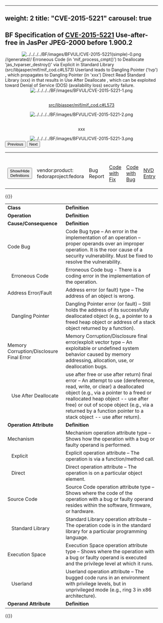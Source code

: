 ﻿
---
weight: 2
title: "CVE-2015-5221"
carousel: true
---

<script async="" src="https://www.googletagmanager.com/gtag/js?id=G-PJ364XPP9F">
</script>
<script>
	window.dataLayer = window.dataLayer || [];
	function gtag(){dataLayer.push(arguments);}
	gtag('js', new Date());
	gtag('config', 'G-PJ364XPP9F');
</script>


## BF Specification of [CVE-2015-5221](https://cve.mitre.org/cgi-bin/cvename.cgi?name=CVE-2015-5221) Use-after-free in JasPer JPEG-2000 before 1.900.2

<div>
<div class="row">
<div class="col-5">
<div>
<div style="text-align:center">
<img src="../../../../BF/images/BFVUL/CVE-2015-5221(simple)-0.png" alt="../../../../BF/images/BFVUL/CVE-2015-5221(simple)-0.png"/> 
		</div>
</div>

</div>
<div class="col">
<div class="row">
<div >
//generated//
Erroneous Code (in 'mif_process_cmpt()') to Deallocate 'jas_tvparser_destroy()' via Explicit in Standard Library (src/libjasper/mif/mif_cod.c#L573) Userland leads to Dangling Pointer ('tvp') 
, which propagates to Dangling Pointer (in 'xxx') Direct Read Standard Library (xxx) in  that results in Use After Deallocate 
, which can be exploited toward Denial of Service (DOS) (availability loss) security failure.
</div>
</div>

<div class ="row">
<div>
<div id="carouselControls" class="carousel slide" data-interval="false" data-wrap="false">
<div class="carousel-inner">

<div class="carousel-item active" style="text-align:center">
				
<img src="../../../../BF/images/BFVUL/CVE-2015-5221-1.png" alt="../../../../BF/images/BFVUL/CVE-2015-5221-1.png"/> 
<td>

<br/>[src/libjasper/mif/mif_cod.c#L573](https://github.com/jasper-maint/jasper/commit/df5d2867e8004e51e18b89865bc4aa69229227b3)
</td>
			
</div>
			
<div class="carousel-item" style="text-align:center">
				
<img src="../../../../BF/images/BFVUL/CVE-2015-5221-2.png" alt="../../../../BF/images/BFVUL/CVE-2015-5221-2.png"/> 
<td>

<br/>xxx
</td>
			
</div>
			
<div class="carousel-item" style="text-align:center">
				
<img src="../../../../BF/images/BFVUL/CVE-2015-5221-3.png" alt="../../../../BF/images/BFVUL/CVE-2015-5221-3.png"/> 
</div>
			
</div>
<button class="carousel-control-prev" type="button" data-bs-target="#carouselControls" data-bs-slide="prev">
<span class="carousel-control-prev-icon" aria-hidden="true"></span>
<span class="visually-hidden">Previous</span>
</button>
<button class="carousel-control-next" type="button" data-bs-target="#carouselControls" data-bs-slide="next">
<span class="carousel-control-next-icon" aria-hidden="true"></span>
<span class="visually-hidden">Next</span>
</button>
</div>
</div>
</div>
</div>
</div>
</div>

<table>
<tr>
<td>

<br/><button class="btn btn-secondary" type="button" data-bs-toggle="collapse" data-bs-target="#collapseTable" aria-expanded="false" aria-controls="collapseTable">Show/Hide Definitions</button>
</td><td>

<br/>vendor:product: fedoraproject:fedora
</td><td>

<br/>Bug Report
</td><td>

<br/>[Code with Fix](https://github.com/jasper-maint/jasper/commit/df5d2867e8004e51e18b89865bc4aa69229227b3)
</td><td>

<br/>[Code with Bug](https://github.com/jasper-maint/jasper/tree/b13b8c86be870107f83b0a9a4b77557cb2b65d69/src/libjasper/mif/mif_cod.c#L573)
</td><td>

<br/>[NVD Entry](https://nvd.nist.gov/vuln/detail/CVE-2015-5221)
</td>
</tr>
</table>

{{<rawhtml>}}
<div class="collapse" id="collapseTable">
<table>
		<tr>
		<td>
				<strong>Class</strong>
			</td>
	<td>
				<strong>Definition</strong>
			</td>
	</tr>
	<tr>
		<td>
				<strong>Operation</strong>
			</td>
	<td>
				<strong>Definition</strong>
			</td>
	</tr>
	<tr>
		<td>
				<strong>Cause/Consequence</strong>
			</td>
	<td>
				<strong>Definition</strong>
			</td>
	</tr>
	<tr>
		<td>Code Bug</td>
	<td>Code Bug type – An error in the implementation of an operation – proper operands over an improper operation. It is the roor cause of a security vulnerability. Must be fixed to resolve the vulnerability.</td>
	</tr>
	<tr>
		<td>   Erroneous Code</td>
	<td>Erroneous Code bug - There is a coding error in the implementation of the operation.</td>
	</tr>
	<tr>
		<td>Address Error/Fault</td>
	<td>Address error (or fault) type – The address of an object is wrong.</td>
	</tr>
	<tr>
		<td>   Dangling Pointer</td>
	<td>Dangling Pointer error (or fault) – Still holds the address of its successfully deallocated object (e.g., a pointer to a freed heap object or address of a stack object returned by a function).</td>
	</tr>
	<tr>
		<td>Memory Corruption/Disclosure Final Error</td>
	<td>Memory Corruption/Disclosure final error/exploit vector type – An exploitable or undefined system behavior caused by memory addressing, allocation, use, or deallocation bugs.</td>
	</tr>
	<tr>
		<td>   Use After Deallocate</td>
	<td>use after free or use after return) final error – An attempt to use (dereference, read, write, or clear) a deallocated object (e.g., via a pointer to a freed or reallocated heap object -- use after free) or out of scope object (e.g., via a returned by a function pointer to a stack object -- use after return).</td>
	</tr>
	<tr>
		<td>
				<strong>Operation Attribute</strong>
			</td>
	<td>
				<strong>Definition</strong>
			</td>
	</tr>
	<tr>
		<td>Mechanism</td>
	<td>Mechanism operation attribute type – Shows how the operation with a bug or faulty operand is performed.</td>
	</tr>
	<tr>
		<td>   Explicit</td>
	<td>Explicit operation attribute – The operation is via a function/method call.</td>
	</tr>
	<tr>
		<td>   Direct</td>
	<td>Direct operation attribute – The operation is on a particular object element.</td>
	</tr>
	<tr>
		<td>Source Code</td>
	<td>Source Code operation attribute type – Shows where the code of the operation with a bug or faulty operand resides within the software, firmware, or hardware.</td>
	</tr>
	<tr>
		<td>   Standard Library</td>
	<td>Standard Library operation attribute – The operation code is in the standard library for a particular programming language.</td>
	</tr>
	<tr>
		<td>Execution Space</td>
	<td>Execution Space operation attribute type – Shows where the operation with a bug or faulty operand is executed and the privilege level at which it runs.</td>
	</tr>
	<tr>
		<td>   Userland</td>
	<td>Userland operation attribute – The bugged code runs in an environment with privilege levels, but in unprivileged mode (e.g., ring 3 in x86 architecture).</td>
	</tr>
	<tr>
		<td>
				<strong>Operand Attribute</strong>
			</td>
	<td>
				<strong>Definition</strong>
			</td>
	</tr>
	
</table>
</div>
{{</rawhtml>}}
	